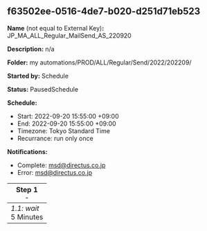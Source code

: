## f63502ee-0516-4de7-b020-d251d71eb523

**Name** (not equal to External Key)**:** JP_MA_ALL_Regular_MailSend_AS_220920

**Description:** n/a

**Folder:** my automations/PROD/ALL/Regular/Send/2022/202209/

**Started by:** Schedule

**Status:** PausedSchedule

**Schedule:**

* Start: 2022-09-20 15:55:00 +09:00
* End: 2022-09-20 15:55:00 +09:00
* Timezone: Tokyo Standard Time
* Recurrance: run only once

**Notifications:**

* Complete: msd@directus.co.jp
* Error: msd@directus.co.jp

| Step 1<br>_<small>-</small>_ |
| --- |
| _1.1: wait_<br>5 Minutes |

